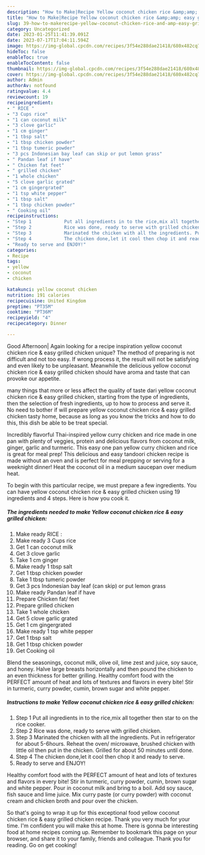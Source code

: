```yaml
---
description: "How to Make|Recipe Yellow coconut chicken rice &amp;amp; easy grilled chicken {That is Delicious"
title: "How to Make|Recipe Yellow coconut chicken rice &amp;amp; easy grilled chicken {That is Delicious"
slug: 39-how-to-makerecipe-yellow-coconut-chicken-rice-and-amp-easy-grilled-chicken-that-is-delicious
category: Uncategorized
date: 2023-01-25T11:41:39.091Z
date: 2023-07-17T17:04:11.594Z
image: https://img-global.cpcdn.com/recipes/3f54e288dae21418/680x482cq70/yellow-coconut-chicken-rice-easy-grilled-chicken-recipe-main-photo.jpg
hideToc: false
enableToc: true
enableTocContent: false
thumbnail: https://img-global.cpcdn.com/recipes/3f54e288dae21418/680x482cq70/yellow-coconut-chicken-rice-easy-grilled-chicken-recipe-main-photo.jpg
cover: https://img-global.cpcdn.com/recipes/3f54e288dae21418/680x482cq70/yellow-coconut-chicken-rice-easy-grilled-chicken-recipe-main-photo.jpg
author: Admin
authorAv: notfound
ratingvalue: 4.4
reviewcount: 19
recipeingredient:
- " RICE "
- "3 Cups rice"
- "1 can coconut milk"
- "3 clove garlic"
- "1 cm ginger"
- "1 tbsp salt"
- "1 tbsp chicken powder"
- "1 tbsp tumeric powder"
- "3 pcs Indonesian bay leaf can skip or put lemon grass"
- " Pandan leaf if have"
- " Chicken fat feet"
- " grilled chicken"
- "1 whole chicken"
- "5 clove garlic grated"
- "1 cm gingergrated"
- "1 tsp white pepper"
- "1 tbsp salt"
- "1 tbsp chicken powder"
- " Cooking oil"
recipeinstructions:
- "Step 1            Put all ingredients in to the rice,mix all together then star to on the rice cooker."
- "Step 2            Rice was done, ready to serve with grilled chicken."
- "Step 3            Marinated the chicken with all the ingredients. Put in refrigerator for about 5-6hours. Reheat the oven/ microwave, brushed chicken with little oil then put in the chicken. Grilled for about 50 minutes until done."
- "Step 4            The chicken done,let it cool then chop it and ready to serve."
- "Ready to serve and ENJOY!"
categories:
- Recipe
tags:
- yellow
- coconut
- chicken

katakunci: yellow coconut chicken 
nutrition: 191 calories
recipecuisine: United Kingdom
preptime: "PT35M"
cooktime: "PT36M"
recipeyield: "4"
recipecategory: Dinner

---
```



Good Afternoon| Again looking for a recipe inspiration yellow coconut chicken rice &amp; easy grilled chicken unique? The method of preparing is not difficult and not too easy. If wrong process it, the result will not be satisfying and even likely to be unpleasant. Meanwhile the delicious yellow coconut chicken rice &amp; easy grilled chicken should have aroma and taste that can provoke our appetite.






many things that more or less affect the quality of taste dari yellow coconut chicken rice &amp; easy grilled chicken, starting from the type of ingredients, then the selection of fresh ingredients, up to how to process and serve it. No need to bother if will prepare yellow coconut chicken rice &amp; easy grilled chicken tasty home, because as long as you know the tricks and how to do this, this dish be able to be treat  special.


Incredibly flavorful Thai-inspired yellow curry chicken and rice made in one pan with plenty of veggies, protein and delicious flavors from coconut milk, ginger, garlic and turmeric. This easy one pan yellow curry chicken and rice is great for meal prep! This delicious and easy tandoori chicken recipe is made without an oven and is perfect for meal prepping or serving for a weeknight dinner! Heat the coconut oil in a medium saucepan over medium heat.


To begin with this particular recipe, we must prepare a few ingredients. You can have yellow coconut chicken rice &amp; easy grilled chicken using 19 ingredients and 4 steps. Here is how you cook it.

<!--inarticleads1-->

##### The ingredients needed to make Yellow coconut chicken rice &amp; easy grilled chicken:

1. Make ready  RICE :
1. Make ready 3 Cups rice
1. Get 1 can coconut milk
1. Get 3 clove garlic
1. Take 1 cm ginger
1. Make ready 1 tbsp salt
1. Get 1 tbsp chicken powder
1. Take 1 tbsp tumeric powder
1. Get 3 pcs Indonesian bay leaf (can skip) or put lemon grass
1. Make ready  Pandan leaf if have
1. Prepare  Chicken fat/ feet
1. Prepare  grilled chicken
1. Take 1 whole chicken
1. Get 5 clove garlic grated
1. Get 1 cm gingergrated
1. Make ready 1 tsp white pepper
1. Get 1 tbsp salt
1. Get 1 tbsp chicken powder
1. Get  Cooking oil


Blend the seasonings, coconut milk, olive oil, lime zest and juice, soy sauce, and honey. Halve large breasts horizontally and then pound the chicken to an even thickness for better grilling. Healthy comfort food with the PERFECT amount of heat and lots of textures and flavors in every bite! Stir in turmeric, curry powder, cumin, brown sugar and white pepper. 

<!--inarticleads2-->

##### Instructions to make Yellow coconut chicken rice &amp; easy grilled chicken:

1. Step 1            Put all ingredients in to the rice,mix all together then star to on the rice cooker.
1. Step 2            Rice was done, ready to serve with grilled chicken.
1. Step 3            Marinated the chicken with all the ingredients. Put in refrigerator for about 5-6hours. Reheat the oven/ microwave, brushed chicken with little oil then put in the chicken. Grilled for about 50 minutes until done.
1. Step 4            The chicken done,let it cool then chop it and ready to serve.
1. Ready to serve and ENJOY!

Healthy comfort food with the PERFECT amount of heat and lots of textures and flavors in every bite! Stir in turmeric, curry powder, cumin, brown sugar and white pepper. Pour in coconut milk and bring to a boil. Add soy sauce, fish sauce and lime juice. Mix curry paste (or curry powder) with coconut cream and chicken broth and pour over the chicken. 

So that's going to wrap it up for this exceptional food yellow coconut chicken rice &amp; easy grilled chicken recipe. Thank you very much for your time. I'm confident you will make this at home. There is gonna be interesting food at home recipes coming up. Remember to bookmark this page on your browser, and share it to your family, friends and colleague. Thank you for reading. Go on get cooking!
